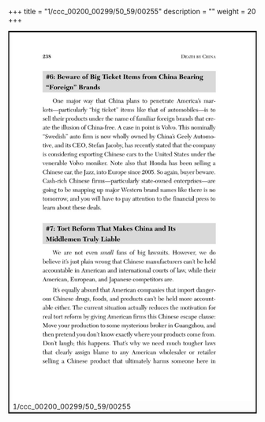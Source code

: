 +++
title = "1/ccc_00200_00299/50_59/00255"
description = ""
weight = 20
+++

<table style="border:2px solid black;max-width:800px;max-height:800px;" 
><tr><td>
<img class="center-fit-jpg"
src="/jpg_/out_jpg_dbc_255.jpg">
1/ccc_00200_00299/50_59/00255
</img></td></tr></table>
